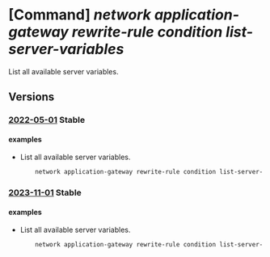 # [Command] _network application-gateway rewrite-rule condition list-server-variables_

List all available server variables.

## Versions

### [2022-05-01](/Resources/mgmt-plane/L3N1YnNjcmlwdGlvbnMve30vcHJvdmlkZXJzL21pY3Jvc29mdC5uZXR3b3JrL2FwcGxpY2F0aW9uZ2F0ZXdheWF2YWlsYWJsZXNlcnZlcnZhcmlhYmxlcw==/2022-05-01.xml) **Stable**

<!-- mgmt-plane /subscriptions/{}/providers/microsoft.network/applicationgatewayavailableservervariables 2022-05-01 -->

#### examples

- List all available server variables.
    ```bash
        network application-gateway rewrite-rule condition list-server-variables
    ```

### [2023-11-01](/Resources/mgmt-plane/L3N1YnNjcmlwdGlvbnMve30vcHJvdmlkZXJzL21pY3Jvc29mdC5uZXR3b3JrL2FwcGxpY2F0aW9uZ2F0ZXdheWF2YWlsYWJsZXNlcnZlcnZhcmlhYmxlcw==/2023-11-01.xml) **Stable**

<!-- mgmt-plane /subscriptions/{}/providers/microsoft.network/applicationgatewayavailableservervariables 2023-11-01 -->

#### examples

- List all available server variables.
    ```bash
        network application-gateway rewrite-rule condition list-server-variables
    ```
